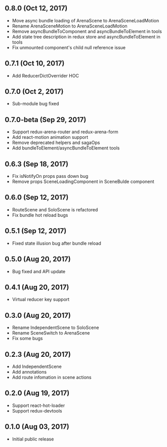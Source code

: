 ## 0.8.0 (Oct 12, 2017)
* Move async bundle loading of ArenaScene to ArenaSceneLoadMotion
* Rename ArenaSceneMotion to ArenaSceneLoadMotion
* Remove asyncBundleToComponent and asyncBundleToElement in tools
* Add state tree description in redux store and asyncBundleToElement in tools
* Fix unmounted component's child null reference issue

## 0.7.1 (Oct 10, 2017)
* Add ReducerDictOverrider HOC

## 0.7.0 (Oct 2, 2017)
* Sub-module bug fixed

## 0.7.0-beta (Sep 29, 2017)
* Support redux-arena-router and redux-arena-form
* Add react-motion animation support
* Remove deprecated helpers and sagaOps
* Add bundleToElement/asyncBundleToElement tools

## 0.6.3 (Sep 18, 2017)
* Fix isNotifyOn props pass down bug
* Remove props SceneLoadingComponent in SceneBulde component

## 0.6.0 (Sep 12, 2017)
* RouteScene and SoloScene is refactored
* Fix bundle hot reload bugs

## 0.5.1 (Sep 12, 2017)
* Fixed state illusion bug after bundle reload

## 0.5.0 (Aug 20, 2017)
* Bug fixed and API update

## 0.4.1 (Aug 20, 2017)
* Virtual reducer key support

## 0.3.0 (Aug 20, 2017)
* Rename IndependentScene to SoloScene
* Rename SceneSwitch to ArenaScene
* Fix some bugs

## 0.2.3 (Aug 20, 2017)
* Add IndependentScene
* Add annotations
* Add route infomation in scene actions

## 0.2.0 (Aug 19, 2017)
* Support react-hot-loader
* Support redux-devtools

## 0.1.0 (Aug 03, 2017)
* Initial public release